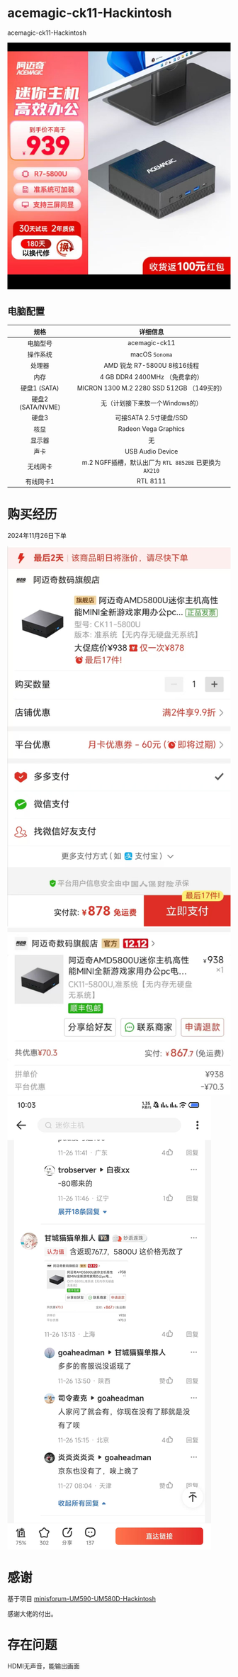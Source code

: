 # acemagic-ck11-Hackintosh
acemagic-ck11-Hackintosh

![ck11_jd.jpg](./ScreenShots/ck11_jd.jpg)

## 电脑配置

|       规格        |                   详细信息                    |
|:---------------:|:-----------------------------------------:|
|      电脑型号       |               acemagic-ck11               |
|      操作系统       |              macOS `Sonoma`               |
|       处理器       |          AMD 锐龙 R7-5800U 8核16线程           |
|       内存        |         4 GB DDR4 2400MHz （免费拿的）          |
|   硬盘1 (SATA)    |  MICRON 1300 M.2 2280 SSD 512GB （149买的）   |
| 硬盘2 (SATA/NVME) |            无（计划接下来放一个Windows的）            |
|       硬盘3       |             可接SATA 2.5寸硬盘/SSD             |
|       核显        |  Radeon Vega Graphics<br /> |
|       显示器       |                     无                     |
|       声卡        |             USB Audio Device              |
|      无线网卡       | m.2 NGFF插槽，默认出厂为 `RTL 8852BE` 已更换为`AX210` |
|      有线网卡1      |                 RTL 8111                  |

# 购买经历

2024年11月26日下单

![ck11_pdd1.jpg](ScreenShots/ck11_pdd1.jpg)
![ck11_pdd2.jpg](ScreenShots/ck11_pdd2.jpg)
![ck11_jd.jpg](./ScreenShots/ck11_zdm.jpg)

# 感谢

基于项目 [minisforum-UM590-UM580D-Hackintosh](https://github.com/daliansky/minisforum-UM590-UM580D-Hackintosh.git)

感谢大佬的付出。

# 存在问题

HDMI无声音，能输出画面
